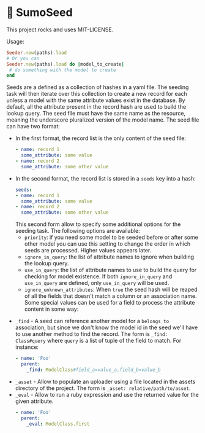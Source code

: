 # :seedling: SumoSeed

This project rocks and uses MIT-LICENSE.

Usage:
```ruby
Seeder.new(paths).load
# Or you can
Seeder.new(paths).load do |model_to_create|
 # do something with the model to create
end
```

Seeds are a defined as a collection of hashes in a yaml file.
The seeding task will then iterate over this collection to create a new record
for each unless a model with the same attribute values exist in the database.
By default, all the attribute present in the record hash are used to build the
lookup query.
The seed file must have the same name as the resource, meaning the underscore
pluralized version of the model name.
The seed file can have two format:
* In the first format, the record list is the only content of the seed file:
  ```yaml
  - name: record 1
    some_attribute: some value
  - name: record 2
    some_attribute: some other value
  ```
* In the second format, the record list is stored in a `seeds` key into a
  hash:
  ```yaml
  seeds:
  - name: record 1
    some_attribute: some value
  - name: record 2
    some_attribute: some other value
  ```
  This second form allow to specify some additional options for the seeding
  task.
  The following options are available:
  - `priority`: if you need some model to be seeded before or after some
    other model you can use this setting to change the order in which seeds
    are processed. Higher values appears later.
  - `ignore_in_query`: the list of attribute names to ignore when building
    the lookup query.
  - `use_in_query`: the list of attribute names to use to build the query for
    checking for model existence. If both `ignore_in_query` and `use_in_query`
    are defined, only `use_in_query` will be used.
  - `ignore_unknown_attributes`: When `true` the seed hash will be reaped of
    all the fields that doesn't match a column or an association name.
Some special values can be used for a field to process the attribute content
in some way:
- `_find` - A seed can reference another model for a `belongs_to` association,
  but since we don't know the model id in the seed we'll have to use another
  method to find the record.
  The form is `_find: Class#query` where `query` is a list of tuple of the
  field to match.
  For instance:
  ```yaml
  - name: 'Foo'
    parent:
      _find: ModelClass#field_a=value_a,field_b=value_b
  ```
- `_asset` - Allow to populate an uploader using a file located in the assets
  directory of the project.
  The form is `_asset: relative/path/to/asset`.
- `_eval` - Allow to run a ruby expression and use the returned value for the
  given attribute.
  ```yaml
  - name: 'Foo'
    parent:
      _eval: ModelClass.first
  ```
